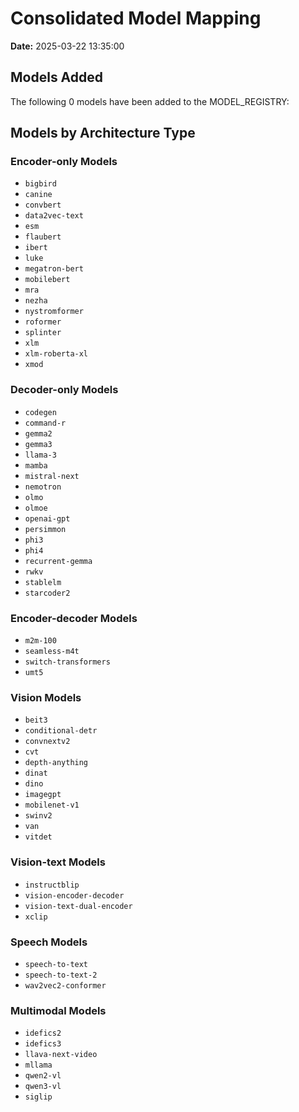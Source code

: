 # Consolidated Model Mapping

**Date:** 2025-03-22 13:35:00

## Models Added

The following 0 models have been added to the MODEL_REGISTRY:



## Models by Architecture Type

### Encoder-only Models

- `bigbird`
- `canine`
- `convbert`
- `data2vec-text`
- `esm`
- `flaubert`
- `ibert`
- `luke`
- `megatron-bert`
- `mobilebert`
- `mra`
- `nezha`
- `nystromformer`
- `roformer`
- `splinter`
- `xlm`
- `xlm-roberta-xl`
- `xmod`

### Decoder-only Models

- `codegen`
- `command-r`
- `gemma2`
- `gemma3`
- `llama-3`
- `mamba`
- `mistral-next`
- `nemotron`
- `olmo`
- `olmoe`
- `openai-gpt`
- `persimmon`
- `phi3`
- `phi4`
- `recurrent-gemma`
- `rwkv`
- `stablelm`
- `starcoder2`

### Encoder-decoder Models

- `m2m-100`
- `seamless-m4t`
- `switch-transformers`
- `umt5`

### Vision Models

- `beit3`
- `conditional-detr`
- `convnextv2`
- `cvt`
- `depth-anything`
- `dinat`
- `dino`
- `imagegpt`
- `mobilenet-v1`
- `swinv2`
- `van`
- `vitdet`

### Vision-text Models

- `instructblip`
- `vision-encoder-decoder`
- `vision-text-dual-encoder`
- `xclip`

### Speech Models

- `speech-to-text`
- `speech-to-text-2`
- `wav2vec2-conformer`

### Multimodal Models

- `idefics2`
- `idefics3`
- `llava-next-video`
- `mllama`
- `qwen2-vl`
- `qwen3-vl`
- `siglip`

